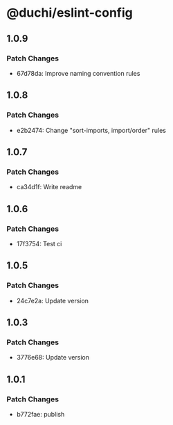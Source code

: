 # @duchi/eslint-config

## 1.0.9

### Patch Changes

- 67d78da: Improve naming convention rules

## 1.0.8

### Patch Changes

- e2b2474: Change "sort-imports, import/order" rules

## 1.0.7

### Patch Changes

- ca34d1f: Write readme

## 1.0.6

### Patch Changes

- 17f3754: Test ci

## 1.0.5

### Patch Changes

- 24c7e2a: Update version

## 1.0.3

### Patch Changes

- 3776e68: Update version

## 1.0.1

### Patch Changes

- b772fae: publish
